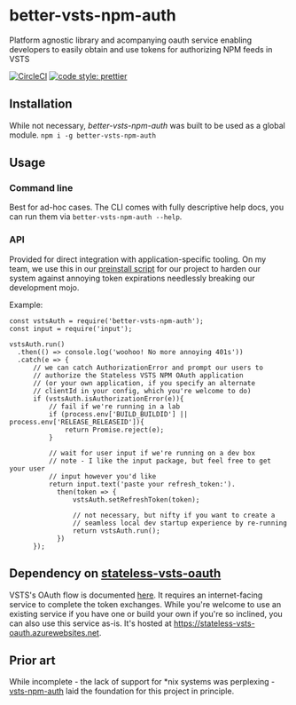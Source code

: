 # better-vsts-npm-auth

Platform agnostic library and acompanying oauth service enabling developers to easily obtain and use tokens for authorizing NPM feeds in VSTS

[![CircleCI](https://circleci.com/gh/zumwald/better-vsts-npm-auth/tree/master.svg?style=svg)](https://circleci.com/gh/zumwald/better-vsts-npm-auth/tree/master)
[![code style: prettier](https://img.shields.io/badge/code_style-prettier-ff69b4.svg?style=flat-square)](https://github.com/prettier/prettier)

## Installation

While not necessary, _better-vsts-npm-auth_ was built to be used as a global module.
`npm i -g better-vsts-npm-auth`

## Usage

### Command line

Best for ad-hoc cases. The CLI comes with fully descriptive help docs, you can run them via `better-vsts-npm-auth --help`.

### API

Provided for direct integration with application-specific tooling. On my team, we use this in our [preinstall script](https://docs.npmjs.com/misc/scripts) for our project to harden our system against annoying token expirations needlessly breaking our development mojo.

Example:

```
const vstsAuth = require('better-vsts-npm-auth');
const input = require('input');

vstsAuth.run()
  .then(() => console.log('woohoo! No more annoying 401s'))
  .catch(e => {
      // we can catch AuthorizationError and prompt our users to
      // authorize the Stateless VSTS NPM OAuth application
      // (or your own application, if you specify an alternate
      // clientId in your config, which you're welcome to do)
      if (vstsAuth.isAuthorizationError(e)){
          // fail if we're running in a lab
          if (process.env['BUILD_BUILDID'] || process.env['RELEASE_RELEASEID']){
              return Promise.reject(e);
          }

          // wait for user input if we're running on a dev box
          // note - I like the input package, but feel free to get your user
          // input however you'd like
          return input.text('paste your refresh_token:').
            then(token => {
                vstsAuth.setRefreshToken(token);

                // not necessary, but nifty if you want to create a
                // seamless local dev startup experience by re-running
                return vstsAuth.run();
            })
      });
```

## Dependency on [stateless-vsts-oauth](https://github.com/zumwald/stateless-vsts-oauth)

VSTS's OAuth flow is documented [here](https://docs.microsoft.com/en-us/vsts/integrate/get-started/authentication/oauth). It requires an internet-facing service to complete the token exchanges. While you're welcome to use an existing service if you have one or build your own if you're so inclined, you can also use this service as-is. It's hosted at https://stateless-vsts-oauth.azurewebsites.net.

## Prior art

While incomplete - the lack of support for \*nix systems was perplexing - [vsts-npm-auth](https://www.npmjs.com/package/vsts-npm-auth) laid the foundation for this project in principle.
